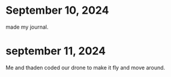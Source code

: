 # September 10, 2024
made my journal.

# september 11, 2024
Me and thaden coded our drone to make it fly and move around.
